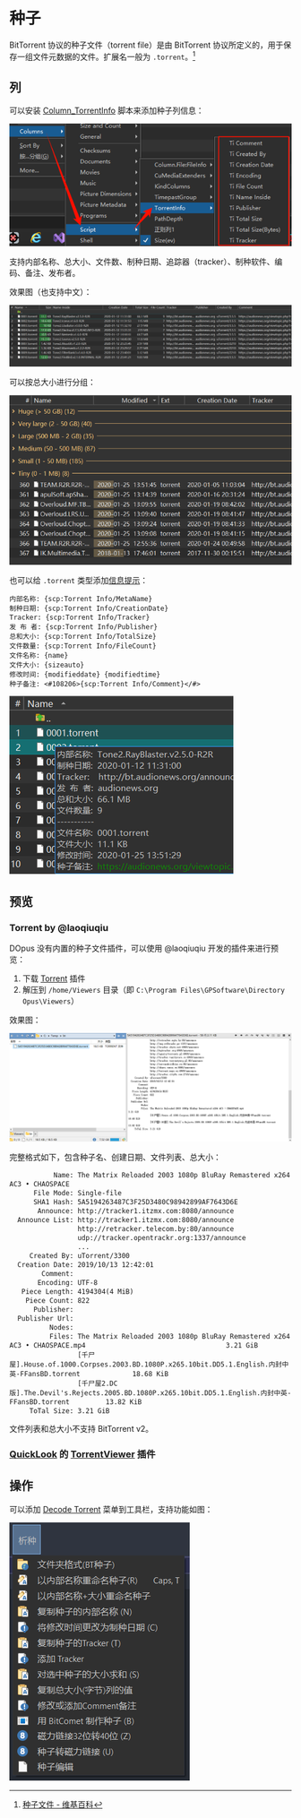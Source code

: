 # 种子
BitTorrent 协议的种子文件（torrent file）是由 BitTorrent 协议所定义的，用于保存一组文件元数据的文件。扩展名一般为 `.torrent`。[^wiki]

## 列
可以安装 [Column_TorrentInfo](https://resource.dopus.com/t/column-torrentinfo-bt-bdecode-parsing-torrent-file-to-generate-metadata-columns/49741?u=chaoses-ib#:~:text=Column_TorrentInfo.js) 脚本来添加种子列信息：

![](images/种子/Column_TorrentInfo-columns.png)

支持内部名称、总大小、文件数、制种日期、追踪器（tracker）、制种软件、编码、备注、发布者。

效果图（也支持中文）：

![](images/种子/Column_TorrentInfo.png)

可以按总大小进行分组：

![](images/种子/Column_TorrentInfo-group.png)

也可以给 `.torrent` 类型添加[信息提示](../浏览/查看/信息提示.md)：

```
内部名称: {scp:Torrent Info/MetaName}
制种日期: {scp:Torrent Info/CreationDate}
Tracker: {scp:Torrent Info/Tracker}
发 布 者: {scp:Torrent Info/Publisher}
总和大小: {scp:Torrent Info/TotalSize}
文件数量: {scp:Torrent Info/FileCount}
文件名称: {name}
文件大小: {sizeauto}
修改时间: {modifieddate} {modifiedtime}
种子备注: <#108206>{scp:Torrent Info/Comment}</#>
```

![](images/种子/Column_TorrentInfo-infotip.png)

## 预览
### Torrent by @laoqiuqiu
DOpus 没有内置的种子文件插件，可以使用 @laoqiuqiu 开发的插件来进行预览：

1. 下载 [Torrent](https://github.com/Chaoses-Ib/DirectoryOpus/releases#:~:text=Torrent) 插件
2. 解压到 `/home/Viewers` 目录（即 `C:\Program Files\GPSoftware\Directory Opus\Viewers`）

效果图：

![](images/种子/laoqiuqiu.png)

完整格式如下，包含种子名、创建日期、文件列表、总大小：
```
           Name: The Matrix Reloaded 2003 1080p BluRay Remastered x264 AC3 • CHAOSPACE
      File Mode: Single-file
      SHA1 Hash: 5A5194263487C3F25D3480C98942899AF7643D6E
       Announce: http://tracker1.itzmx.com:8080/announce
  Announce List: http://tracker1.itzmx.com:8080/announce
                 http://retracker.telecom.by:80/announce
                 udp://tracker.opentrackr.org:1337/announce
                 ...
     Created By: uTorrent/3300
  Creation Date: 2019/10/13 12:42:01
        Comment: 
       Encoding: UTF-8
   Piece Length: 4194304(4 MiB)
    Piece Count: 822
      Publisher: 
  Publisher Url: 
          Nodes: 
          Files: The Matrix Reloaded 2003 1080p BluRay Remastered x264 AC3 • CHAOSPACE.mp4                                   3.21 GiB
                 [千尸屋].House.of.1000.Corpses.2003.BD.1080P.x265.10bit.DD5.1.English.内封中英-FFansBD.torrent             18.68 KiB
                 [千尸屋2.DC版].The.Devil's.Rejects.2005.BD.1080P.x265.10bit.DD5.1.English.内封中英-FFansBD.torrent         13.82 KiB
     ToTal Size: 3.21 GiB
```
文件列表和总大小不支持 BitTorrent v2。

### [QuickLook](../浏览/查看/查看器.md#quicklook) 的 [TorrentViewer](https://github.com/Cologler/QuickLook.Plugin.TorrentViewer) 插件

## 操作
可以添加 [Decode Torrent](https://resource.dopus.com/t/column-torrentinfo-bt-bdecode-parsing-torrent-file-to-generate-metadata-columns/49741?u=chaoses-ib#:~:text=Decode%20Torrent.dcf) 菜单到工具栏，支持功能如图：

![](images/种子/decode-torrent.png)


[^wiki]: [种子文件 - 维基百科](https://zh.wikipedia.org/wiki/%E7%A7%8D%E5%AD%90%E6%96%87%E4%BB%B6)